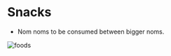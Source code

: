 # <a name="snk">Snacks</a>

- Nom noms to be consumed between bigger noms.

![foods](https://images.pexels.com/photos/122434/popcorn-cinema-ticket-film-122434.jpeg?w=315&h=237&dpr=2&auto=compress&cs=tinysrgb)
